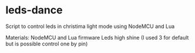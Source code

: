 # leds-dance
Script to control leds in christima light mode using NodeMCU and Lua

Materials:
NodeMCU and Lua firmware
Leds high shine (I used 3 for default but is possible control one by pin)
